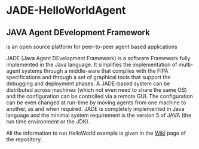 # JADE-HelloWorldAgent

## JAVA Agent DEvelopment Framework
is an open source platform for peer-to-peer agent based applications

JADE (Java Agent DEvelopment Framework) is a software Framework fully implemented in the Java language. It simplifies the implementation of multi-agent systems through a middle-ware that complies with the FIPA specifications and through a set of graphical tools that support the debugging and deployment phases. A JADE-based system can be distributed across machines (which not even need to share the same OS) and the configuration can be controlled via a remote GUI. The configuration can be even changed at run-time by moving agents from one machine to another, as and when required. JADE is completely implemented in Java language and the minimal system requirement is the version 5 of JAVA (the run time environment or the JDK).

All the information to run HelloWorld example is given in the [Wiki](https://github.com/nauyan/JADE-HelloWorldAgent/wiki) page of the repository.
